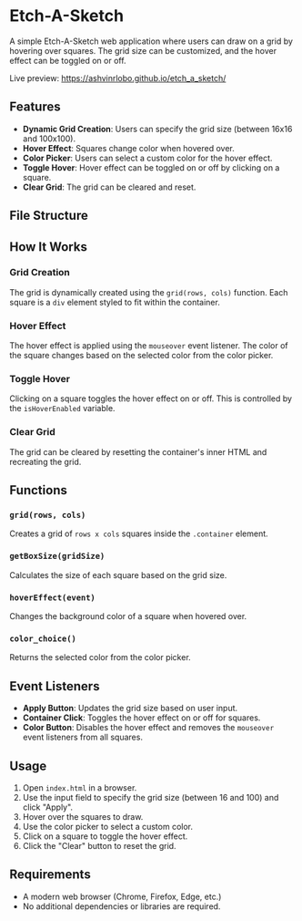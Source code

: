 # Etch-A-Sketch

A simple Etch-A-Sketch web application where users can draw on a grid by hovering over squares. The grid size can be customized, and the hover effect can be toggled on or off.

Live preview: https://ashvinrlobo.github.io/etch_a_sketch/

## Features

- **Dynamic Grid Creation**: Users can specify the grid size (between 16x16 and 100x100).
- **Hover Effect**: Squares change color when hovered over.
- **Color Picker**: Users can select a custom color for the hover effect.
- **Toggle Hover**: Hover effect can be toggled on or off by clicking on a square.
- **Clear Grid**: The grid can be cleared and reset.

## File Structure

## How It Works

### Grid Creation
The grid is dynamically created using the `grid(rows, cols)` function. Each square is a `div` element styled to fit within the container.

### Hover Effect
The hover effect is applied using the `mouseover` event listener. The color of the square changes based on the selected color from the color picker.

### Toggle Hover
Clicking on a square toggles the hover effect on or off. This is controlled by the `isHoverEnabled` variable.

### Clear Grid
The grid can be cleared by resetting the container's inner HTML and recreating the grid.

## Functions

### `grid(rows, cols)`
Creates a grid of `rows x cols` squares inside the `.container` element.

### `getBoxSize(gridSize)`
Calculates the size of each square based on the grid size.

### `hoverEffect(event)`
Changes the background color of a square when hovered over.

### `color_choice()`
Returns the selected color from the color picker.

## Event Listeners

- **Apply Button**: Updates the grid size based on user input.
- **Container Click**: Toggles the hover effect on or off for squares.
- **Color Button**: Disables the hover effect and removes the `mouseover` event listeners from all squares.

## Usage

1. Open `index.html` in a browser.
2. Use the input field to specify the grid size (between 16 and 100) and click "Apply".
3. Hover over the squares to draw.
4. Use the color picker to select a custom color.
5. Click on a square to toggle the hover effect.
6. Click the "Clear" button to reset the grid.

## Requirements

- A modern web browser (Chrome, Firefox, Edge, etc.)
- No additional dependencies or libraries are required.
